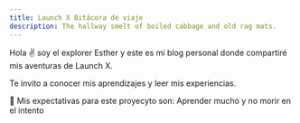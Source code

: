 ```yaml
---
title: Launch X Bitácora de viaje
description: The hallway smelt of boiled cabbage and old rag mats.
---
```


Hola ✌️  soy el explorer Esther  y este es mi blog personal donde compartiré mis aventuras de Launch X.

Te invito a conocer mis aprendizajes y leer mis experiencias.

🚀
Mis expectativas para este proyecyto son: 
Aprender mucho y no morir en el intento 
